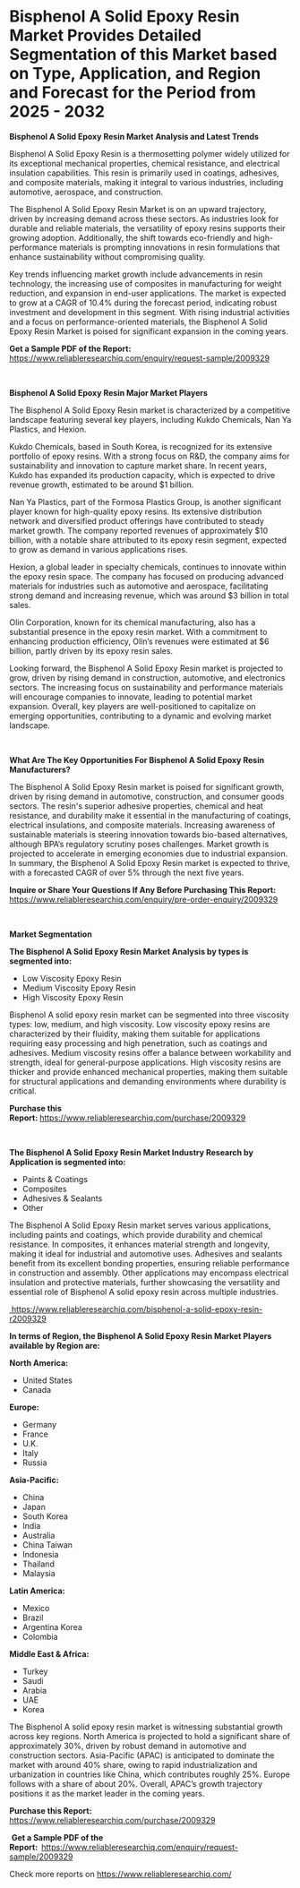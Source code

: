 <p><h1>Bisphenol A Solid Epoxy Resin Market Provides Detailed Segmentation of this Market based on Type, Application, and Region and Forecast for the Period from 2025 - 2032</h1></p><p><strong>Bisphenol A Solid Epoxy Resin Market Analysis and Latest Trends</strong></p>
<p><p>Bisphenol A Solid Epoxy Resin is a thermosetting polymer widely utilized for its exceptional mechanical properties, chemical resistance, and electrical insulation capabilities. This resin is primarily used in coatings, adhesives, and composite materials, making it integral to various industries, including automotive, aerospace, and construction. </p><p>The Bisphenol A Solid Epoxy Resin Market is on an upward trajectory, driven by increasing demand across these sectors. As industries look for durable and reliable materials, the versatility of epoxy resins supports their growing adoption. Additionally, the shift towards eco-friendly and high-performance materials is prompting innovations in resin formulations that enhance sustainability without compromising quality.</p><p>Key trends influencing market growth include advancements in resin technology, the increasing use of composites in manufacturing for weight reduction, and expansion in end-user applications. The market is expected to grow at a CAGR of 10.4% during the forecast period, indicating robust investment and development in this segment. With rising industrial activities and a focus on performance-oriented materials, the Bisphenol A Solid Epoxy Resin Market is poised for significant expansion in the coming years.</p></p>
<p><strong>Get a Sample PDF of the Report:&nbsp;</strong> <a href="https://www.reliableresearchiq.com/enquiry/request-sample/2009329?utm_campaign=2257&utm_medium=2&utm_source=Github&utm_content=ia&utm_term=05022025&utm_id=bisphenol-a-solid-epoxy-resin">https://www.reliableresearchiq.com/enquiry/request-sample/2009329</a></p>
<p>&nbsp;</p>
<p><strong>Bisphenol A Solid Epoxy Resin Major Market Players</strong></p>
<p><p>The Bisphenol A Solid Epoxy Resin market is characterized by a competitive landscape featuring several key players, including Kukdo Chemicals, Nan Ya Plastics, and Hexion. </p><p>Kukdo Chemicals, based in South Korea, is recognized for its extensive portfolio of epoxy resins. With a strong focus on R&D, the company aims for sustainability and innovation to capture market share. In recent years, Kukdo has expanded its production capacity, which is expected to drive revenue growth, estimated to be around $1 billion.</p><p>Nan Ya Plastics, part of the Formosa Plastics Group, is another significant player known for high-quality epoxy resins. Its extensive distribution network and diversified product offerings have contributed to steady market growth. The company reported revenues of approximately $10 billion, with a notable share attributed to its epoxy resin segment, expected to grow as demand in various applications rises.</p><p>Hexion, a global leader in specialty chemicals, continues to innovate within the epoxy resin space. The company has focused on producing advanced materials for industries such as automotive and aerospace, facilitating strong demand and increasing revenue, which was around $3 billion in total sales.</p><p>Olin Corporation, known for its chemical manufacturing, also has a substantial presence in the epoxy resin market. With a commitment to enhancing production efficiency, Olin’s revenues were estimated at $6 billion, partly driven by its epoxy resin sales.</p><p>Looking forward, the Bisphenol A Solid Epoxy Resin market is projected to grow, driven by rising demand in construction, automotive, and electronics sectors. The increasing focus on sustainability and performance materials will encourage companies to innovate, leading to potential market expansion. Overall, key players are well-positioned to capitalize on emerging opportunities, contributing to a dynamic and evolving market landscape.</p></p>
<p>&nbsp;</p>
<p><strong>What Are The Key Opportunities For Bisphenol A Solid Epoxy Resin Manufacturers?</strong></p>
<p><p>The Bisphenol A Solid Epoxy Resin market is poised for significant growth, driven by rising demand in automotive, construction, and consumer goods sectors. The resin's superior adhesive properties, chemical and heat resistance, and durability make it essential in the manufacturing of coatings, electrical insulations, and composite materials. Increasing awareness of sustainable materials is steering innovation towards bio-based alternatives, although BPA’s regulatory scrutiny poses challenges. Market growth is projected to accelerate in emerging economies due to industrial expansion. In summary, the Bisphenol A Solid Epoxy Resin market is expected to thrive, with a forecasted CAGR of over 5% through the next five years.</p></p>
<p><strong>Inquire or Share Your Questions If Any Before Purchasing This Report:</strong> <a href="https://www.reliableresearchiq.com/enquiry/pre-order-enquiry/2009329?utm_campaign=2257&utm_medium=2&utm_source=Github&utm_content=ia&utm_term=05022025&utm_id=bisphenol-a-solid-epoxy-resin">https://www.reliableresearchiq.com/enquiry/pre-order-enquiry/2009329</a></p>
<p>&nbsp;</p>
<p><strong>Market Segmentation</strong></p>
<p><strong>The Bisphenol A Solid Epoxy Resin Market Analysis by types is segmented into:</strong></p>
<p><ul><li>Low Viscosity Epoxy Resin</li><li>Medium Viscosity Epoxy Resin</li><li>High Viscosity Epoxy Resin</li></ul></p>
<p><p>Bisphenol A solid epoxy resin market can be segmented into three viscosity types: low, medium, and high viscosity. Low viscosity epoxy resins are characterized by their fluidity, making them suitable for applications requiring easy processing and high penetration, such as coatings and adhesives. Medium viscosity resins offer a balance between workability and strength, ideal for general-purpose applications. High viscosity resins are thicker and provide enhanced mechanical properties, making them suitable for structural applications and demanding environments where durability is critical.</p></p>
<p><strong>Purchase this Report:&nbsp;</strong><a href="https://www.reliableresearchiq.com/purchase/2009329?utm_campaign=2257&utm_medium=2&utm_source=Github&utm_content=ia&utm_term=05022025&utm_id=bisphenol-a-solid-epoxy-resin">https://www.reliableresearchiq.com/purchase/2009329</a></p>
<p>&nbsp;</p>
<p><strong>The Bisphenol A Solid Epoxy Resin Market Industry Research by Application is segmented into:</strong></p>
<p><ul><li>Paints & Coatings</li><li>Composites</li><li>Adhesives & Sealants</li><li>Other</li></ul></p>
<p><p>The Bisphenol A Solid Epoxy Resin market serves various applications, including paints and coatings, which provide durability and chemical resistance. In composites, it enhances material strength and longevity, making it ideal for industrial and automotive uses. Adhesives and sealants benefit from its excellent bonding properties, ensuring reliable performance in construction and assembly. Other applications may encompass electrical insulation and protective materials, further showcasing the versatility and essential role of Bisphenol A solid epoxy resin across multiple industries.</p></p>
<p><a href="https://www.reliableresearchiq.com/bisphenol-a-solid-epoxy-resin-r2009329?utm_campaign=2257&utm_medium=2&utm_source=Github&utm_content=ia&utm_term=05022025&utm_id=bisphenol-a-solid-epoxy-resin">&nbsp;https://www.reliableresearchiq.com/bisphenol-a-solid-epoxy-resin-r2009329</a></p>
<p><strong>In terms of Region, the Bisphenol A Solid Epoxy Resin Market Players available by Region are:</strong></p>
<p>
    <p> <strong> North America: </strong>
        <ul>
            <li>United States</li>
            <li>Canada</li>
        </ul>
        </p> 
    <p> <strong> Europe: </strong>
        <ul>
            <li>Germany</li>
            <li>France</li>
            <li>U.K.</li>
            <li>Italy</li>
            <li>Russia</li>
        </ul>
        </p> 
    <p> <strong> Asia-Pacific: </strong>
        <ul>
            <li>China</li>
            <li>Japan</li>
            <li>South Korea</li>
            <li>India</li>
            <li>Australia</li>
            <li>China Taiwan</li>
            <li>Indonesia</li>
            <li>Thailand</li>
            <li>Malaysia</li>
        </ul>
        </p> 
    <p> <strong> Latin America: </strong>
        <ul>
            <li>Mexico</li>
            <li>Brazil</li>
            <li>Argentina Korea</li>
            <li>Colombia</li>
        </ul>
        </p> 
    <p> <strong> Middle East & Africa: </strong>
        <ul>
            <li>Turkey</li>
            <li>Saudi</li>
            <li>Arabia</li>
            <li>UAE</li>
            <li>Korea</li>
        </ul>
    </p>
    </p>
<p><p>The Bisphenol A solid epoxy resin market is witnessing substantial growth across key regions. North America is projected to hold a significant share of approximately 30%, driven by robust demand in automotive and construction sectors. Asia-Pacific (APAC) is anticipated to dominate the market with around 40% share, owing to rapid industrialization and urbanization in countries like China, which contributes roughly 25%. Europe follows with a share of about 20%. Overall, APAC’s growth trajectory positions it as the market leader in the coming years.</p></p>
<p><strong>Purchase this Report: </strong><a href="https://www.reliableresearchiq.com/purchase/2009329?utm_campaign=2257&utm_medium=2&utm_source=Github&utm_content=ia&utm_term=05022025&utm_id=bisphenol-a-solid-epoxy-resin">https://www.reliableresearchiq.com/purchase/2009329</a></p>
<p>&nbsp;<strong>Get a Sample PDF of the Report:&nbsp;&nbsp;</strong><a href="https://www.reliableresearchiq.com/enquiry/request-sample/2009329?utm_campaign=2257&utm_medium=2&utm_source=Github&utm_content=ia&utm_term=05022025&utm_id=bisphenol-a-solid-epoxy-resin">https://www.reliableresearchiq.com/enquiry/request-sample/2009329</a></p>
<p><strong></strong></p>
<p>Check more reports on <a href="https://www.reliableresearchiq.com/?utm_campaign=2257&utm_medium=2&utm_source=Github&utm_content=ia&utm_term=05022025&utm_id=bisphenol-a-solid-epoxy-resin">https://www.reliableresearchiq.com/</a></p>